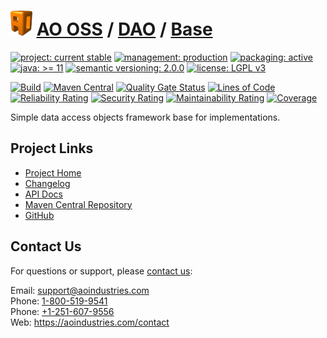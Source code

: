 # [<img src="ao-logo.png" alt="AO Logo" width="35" height="40">](https://github.com/ao-apps) [AO OSS](https://github.com/ao-apps/ao-oss) / [DAO](https://github.com/ao-apps/ao-dao) / [Base](https://github.com/ao-apps/ao-dao-base)

[![project: current stable](https://oss.aoapps.com/ao-badges/project-current-stable.svg)](https://aoindustries.com/life-cycle#project-current-stable)
[![management: production](https://oss.aoapps.com/ao-badges/management-production.svg)](https://aoindustries.com/life-cycle#management-production)
[![packaging: active](https://oss.aoapps.com/ao-badges/packaging-active.svg)](https://aoindustries.com/life-cycle#packaging-active)  
[![java: &gt;= 11](https://oss.aoapps.com/ao-badges/java-11.svg)](https://docs.oracle.com/en/java/javase/11/)
[![semantic versioning: 2.0.0](https://oss.aoapps.com/ao-badges/semver-2.0.0.svg)](http://semver.org/spec/v2.0.0.html)
[![license: LGPL v3](https://oss.aoapps.com/ao-badges/license-lgpl-3.0.svg)](https://www.gnu.org/licenses/lgpl-3.0)

[![Build](https://github.com/ao-apps/ao-dao-base/workflows/Build/badge.svg?branch=master)](https://github.com/ao-apps/ao-dao-base/actions?query=workflow%3ABuild)
[![Maven Central](https://maven-badges.herokuapp.com/maven-central/com.aoapps/ao-dao-base/badge.svg)](https://maven-badges.herokuapp.com/maven-central/com.aoapps/ao-dao-base)
[![Quality Gate Status](https://sonarcloud.io/api/project_badges/measure?branch=master&project=com.aoapps%3Aao-dao-base&metric=alert_status)](https://sonarcloud.io/dashboard?branch=master&id=com.aoapps%3Aao-dao-base)
[![Lines of Code](https://sonarcloud.io/api/project_badges/measure?branch=master&project=com.aoapps%3Aao-dao-base&metric=ncloc)](https://sonarcloud.io/component_measures?branch=master&id=com.aoapps%3Aao-dao-base&metric=ncloc)  
[![Reliability Rating](https://sonarcloud.io/api/project_badges/measure?branch=master&project=com.aoapps%3Aao-dao-base&metric=reliability_rating)](https://sonarcloud.io/component_measures?branch=master&id=com.aoapps%3Aao-dao-base&metric=Reliability)
[![Security Rating](https://sonarcloud.io/api/project_badges/measure?branch=master&project=com.aoapps%3Aao-dao-base&metric=security_rating)](https://sonarcloud.io/component_measures?branch=master&id=com.aoapps%3Aao-dao-base&metric=Security)
[![Maintainability Rating](https://sonarcloud.io/api/project_badges/measure?branch=master&project=com.aoapps%3Aao-dao-base&metric=sqale_rating)](https://sonarcloud.io/component_measures?branch=master&id=com.aoapps%3Aao-dao-base&metric=Maintainability)
[![Coverage](https://sonarcloud.io/api/project_badges/measure?branch=master&project=com.aoapps%3Aao-dao-base&metric=coverage)](https://sonarcloud.io/component_measures?branch=master&id=com.aoapps%3Aao-dao-base&metric=Coverage)

Simple data access objects framework base for implementations.

## Project Links
* [Project Home](https://oss.aoapps.com/dao/base/)
* [Changelog](https://oss.aoapps.com/dao/base/changelog)
* [API Docs](https://oss.aoapps.com/dao/base/apidocs/)
* [Maven Central Repository](https://search.maven.org/artifact/com.aoapps/ao-dao-base)
* [GitHub](https://github.com/ao-apps/ao-dao-base)

## Contact Us
For questions or support, please [contact us](https://aoindustries.com/contact):

Email: [support@aoindustries.com](mailto:support@aoindustries.com)  
Phone: [1-800-519-9541](tel:1-800-519-9541)  
Phone: [+1-251-607-9556](tel:+1-251-607-9556)  
Web: https://aoindustries.com/contact
